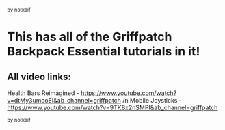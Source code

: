 <sub>by notkaif</sub>


# This has all of the Griffpatch Backpack Essential tutorials in it!
## All video links:
Health Bars Reimagined - https://www.youtube.com/watch?v=dtMy3umcoEI&ab_channel=griffpatch /n
Mobile Joysticks - https://www.youtube.com/watch?v=9TK8x2nSMPI&ab_channel=griffpatch

<sub>by notkaif</sub>
